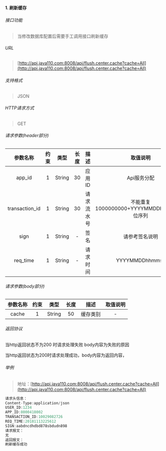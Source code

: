 

**1\. 刷新缓存**
###### 接口功能
> 当修改数据库配置后需要手工调用接口刷新缓存

###### URL
> [http://api.java110.com:8008/api/flush.center.cache?cache=All](http://api.java110.com:8008/api/flush.center.cache?cache=All)

###### 支持格式
> JSON

###### HTTP请求方式
> GET

###### 请求参数(header部分)
|参数名称|约束|类型|长度|描述|取值说明|
| :-: | :-: | :-: | :-: | :-: | :-:|
|app_id|1|String|30|应用ID|Api服务分配                      |
|transaction_id|1|String|30|请求流水号|不能重复 1000000000+YYYYMMDDhhmmss+6位序列 |
|sign|1|String|-|签名|请参考签名说明|
|req_time|1|String|-|请求时间|YYYYMMDDhhmmss|

###### 请求参数(body部分)
|参数名称|约束|类型|长度|描述|取值说明|
| :-: | :-: | :-: | :-: | :-: | :-: |
|cache|1|String|50|缓存类别|-|

###### 返回协议

当http返回状态不为200 时请求处理失败 body内容为失败的原因

当http返回状态为200时请求处理成功，body内容为返回内容，




###### 举例
> 地址：[http://api.java110.com:8008/api/flush.center.cache?cache=All](http://api.java110.com:8008/api/flush.center.cache?cache=All)

``` javascript
请求头信息：
Content-Type:application/json
USER_ID:1234
APP_ID:8000418002
TRANSACTION_ID:10029082726
REQ_TIME:20181113225612
SIGN:aabdncdhdbd878sbdudn898
请求报文：
无
返回报文：
刷新缓存成功

```
